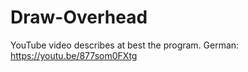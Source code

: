 # Draw-Overhead

YouTube video describes at best the program. 
German: https://youtu.be/877som0FXtg

